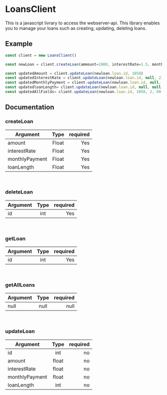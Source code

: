 # LoansClient
This is a javascript livrary to access the webserver-api. This library enables
you to manage your loans such as creating, updating, deleting loans. 


## Example
```javascript
const client = new LoansClient()

const newLoan = client.createLoan(ammount=1000, interestRate=1.5, monthlyPayment=50, loanLength=30)

const updatedAmount = client.updateLoan(newloan.loan.id, 1050) 
const updatedInterestRate = client.updateLoan(newloan.loan.id, null, 2) 
const updatedMonthlyPayment = client.updateLoan(newloan.loan.id, null, null, 60) 
const updatedloanLength= client.updateLoan(newloan.loan.id, null, null, null, 20) 
const updatedAllFields= client.updateLoan(newloan.loan.id, 1050, 2, 60, 20) 
```

## Documentation 
### createLoan

| Argument       |   Type        | required  |
| -------------  |:-------------:| -----:    |
| amount         | Float         | Yes       |
| interestRate   | Float         | Yes       |
| monthlyPayment | Float         | Yes       |
| loanLength     | Float         | Yes       |

<br/>

### deleteLoan

| Argument       |   Type        | required  |
| -------------  |:-------------:| -----:    |
| id             | int           | Yes       |

<br/>

### getLoan

| Argument       |   Type        | required  |
| -------------  |:-------------:| -----:    |
| id             | int           | Yes       |

<br/>

### getAllLoans

| Argument       |   Type        | required  |
| -------------  |:-------------:| -----:    |
| null           | null          | null      |

<br/>

### updateLoan

| Argument       |   Type        | required  |
| -------------  |:-------------:| -----:    |
| id             | int           | no        |
| amount         | float         | no        |
| interestRate   | float         | no        |
| monthlyPayment | float         | no        |
| loanLength     | int           | no        |

